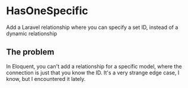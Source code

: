 # HasOneSpecific
Add a Laravel relationship where you can specify a set ID, instead of a dynamic relationship

## The problem
In Eloquent, you can't add a relationship for a specific model, where the connection is just that you know the ID. It's a very strange edge case, I know, but I encountered it lately.
